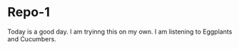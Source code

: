 # Repo-1

Today is a good day.
I am tryinng this on my own.
I am listening to Eggplants and Cucumbers.
